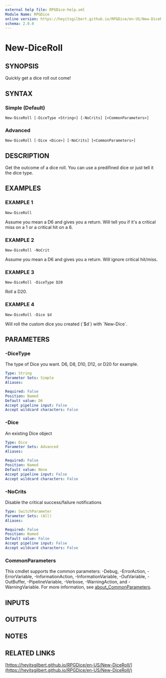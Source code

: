 ```yaml
---
external help file: RPGDice-help.xml
Module Name: RPGDice
online version: https://heyitsgilbert.github.io/RPGDice/en-US/New-DiceRoll/
schema: 2.0.0
---
```


# New-DiceRoll

## SYNOPSIS
Quickly get a dice roll out come!

## SYNTAX

### Simple (Default)
```
New-DiceRoll [-DiceType <String>] [-NoCrits] [<CommonParameters>]
```

### Advanced
```
New-DiceRoll [-Dice <Dice>] [-NoCrits] [<CommonParameters>]
```

## DESCRIPTION
Get the outcome of a dice roll.
You can use a predifined dice or just tell it
the dice type.

## EXAMPLES

### EXAMPLE 1
```
New-DiceRoll
```

Assume you mean a D6 and gives you a return.
Will tell you if it's a critical
miss on a 1 or a critical hit on a 6.

### EXAMPLE 2
```
New-DiceRoll -NoCrit
```

Assume you mean a D6 and gives you a return.
Will ignore critical hit/miss.

### EXAMPLE 3
```
New-DiceRoll -DiceType D20
```

Roll a D20.

### EXAMPLE 4
```
New-DiceRoll -Dice $d
```

Will roll the custom dice you created (\`$d\`) with \`New-Dice\`.

## PARAMETERS

### -DiceType
The type of Dice you want.
D6, D8, D10, D12, or D20 for example.

```yaml
Type: String
Parameter Sets: Simple
Aliases:

Required: False
Position: Named
Default value: D6
Accept pipeline input: False
Accept wildcard characters: False
```

### -Dice
An existing Dice object

```yaml
Type: Dice
Parameter Sets: Advanced
Aliases:

Required: False
Position: Named
Default value: None
Accept pipeline input: False
Accept wildcard characters: False
```

### -NoCrits
Disable the critical success/failure notifications

```yaml
Type: SwitchParameter
Parameter Sets: (All)
Aliases:

Required: False
Position: Named
Default value: False
Accept pipeline input: False
Accept wildcard characters: False
```

### CommonParameters
This cmdlet supports the common parameters: -Debug, -ErrorAction, -ErrorVariable, -InformationAction, -InformationVariable, -OutVariable, -OutBuffer, -PipelineVariable, -Verbose, -WarningAction, and -WarningVariable. For more information, see [about_CommonParameters](http://go.microsoft.com/fwlink/?LinkID=113216).

## INPUTS

## OUTPUTS

## NOTES

## RELATED LINKS

[https://heyitsgilbert.github.io/RPGDice/en-US/New-DiceRoll/](https://heyitsgilbert.github.io/RPGDice/en-US/New-DiceRoll/)

